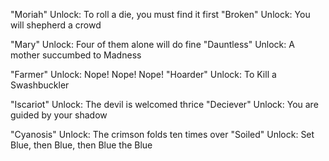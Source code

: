 "Moriah" Unlock:
To roll a die, you must find it first
"Broken" Unlock:
You will shepherd a crowd

"Mary" Unlock:
Four of them alone will do fine
"Dauntless" Unlock: 
A mother succumbed to Madness

"Farmer" Unlock:
Nope! Nope! Nope!
"Hoarder" Unlock:
To Kill a Swashbuckler

"Iscariot" Unlock:
The devil is welcomed thrice
"Deciever" Unlock:
You are guided by your shadow

"Cyanosis" Unlock:
The crimson folds ten times over
"Soiled" Unlock:
Set Blue, then Blue, then Blue the Blue


